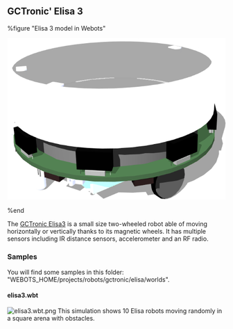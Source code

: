 ## GCTronic' Elisa 3

%figure "Elisa 3 model in Webots"

![model.png](images/robots/elisa3/model.png)

%end

The [GCTronic Elisa3](http://www.gctronic.com/doc/index.php/Elisa-3) is a small size two-wheeled robot able of moving horizontally or vertically thanks to its magnetic wheels.
It has multiple sensors including IR distance sensors, accelerometer and an RF radio.

### Samples

You will find some samples in this folder: "WEBOTS\_HOME/projects/robots/gctronic/elisa/worlds".

#### elisa3.wbt

![elisa3.wbt.png](images/robots/elisa/elisa3.wbt.png) This simulation shows 10 Elisa robots moving randomly in a square arena with obstacles.
